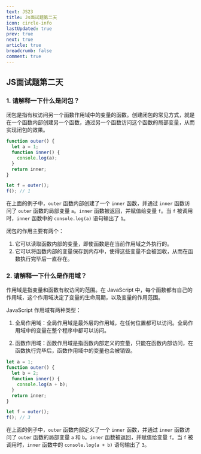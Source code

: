 ```yaml
---
text: JS23
title: Js面试题第二天
icon: circle-info
lastUpdated: true
prev: true
next: true
article: true
breadcrumb: false
comment: true
---
```


## JS面试题第二天

### 1. 请解释一下什么是闭包？

闭包是指有权访问另一个函数作用域中的变量的函数。创建闭包的常见方式，就是在一个函数内部创建另一个函数，通过另一个函数访问这个函数的局部变量，从而实现闭包的效果。

```javascript
function outer() {
  let a = 1;
  function inner() {
    console.log(a);
  }
  return inner;
}

let f = outer();
f(); // 1
```

在上面的例子中，`outer` 函数内部创建了一个 `inner` 函数，并通过 `inner` 函数访问了 `outer` 函数的局部变量 `a`。`inner` 函数被返回，并赋值给变量 `f`。当 `f` 被调用时，`inner` 函数中的 `console.log(a)` 语句输出了 `1`。

闭包的作用主要有两个：

1. 它可以读取函数内部的变量，即使函数是在当前作用域之外执行的。
2. 它可以将函数内部的变量保存到内存中，使得这些变量不会被回收，从而在函数执行完毕后一直存在。

### 2. 请解释一下什么是作用域？

作用域是指变量和函数有权访问的范围。在 JavaScript 中，每个函数都有自己的作用域，这个作用域决定了变量的生命周期，以及变量的作用范围。

JavaScript 作用域有两种类型：

1. 全局作用域：全局作用域是最外层的作用域，在任何位置都可以访问。全局作用域中的变量在整个程序中都可以访问。

2. 函数作用域：函数作用域是指函数内部定义的变量，只能在函数内部访问，在函数执行完毕后，函数作用域中的变量也会被销毁。

```javascript
let a = 1;
function outer() {
  let b = 2;
  function inner() {
    console.log(a + b);
  }
  return inner;
}

let f = outer();
f(); // 3
```

在上面的例子中，`outer` 函数内部定义了一个 `inner` 函数，并通过 `inner` 函数访问了 `outer` 函数的局部变量 `a` 和 `b`。`inner` 函数被返回，并赋值给变量 `f`。当 `f` 被调用时，`inner` 函数中的 `console.log(a + b)` 语句输出了 `3`。